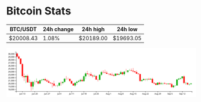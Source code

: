 # Bitcoin Stats

BTC/USDT|24h change|24h high|24h low|
|---|---|---|---|
|$20008.43|1.08%|$20189.00|$19693.05|

<img src="./chart.svg">
